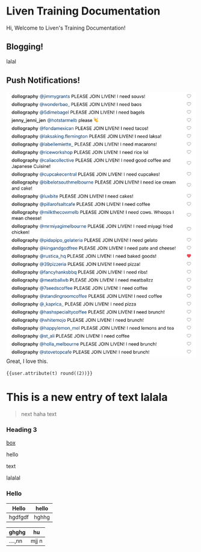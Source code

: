 # Liven Training Documentation
Hi, Welcome to Liven's Training Documentation!
## Blogging!
lalal
## Push Notifications!
![](img/img1.png)
Great, I love this.

`{{user.attribute(t) round((2))}}`

# This is a new entry of text lalala
> next haha text

### Heading 3

[box](https://google.com.au)

hello

text

lalalal



### Hello





| Hello   | hello |
| ------- | ----- |
| hgdfgdf | hghhg |

| ghghg   | hu    |
| ------- | ----- |
| ....,nn | mjj n |

